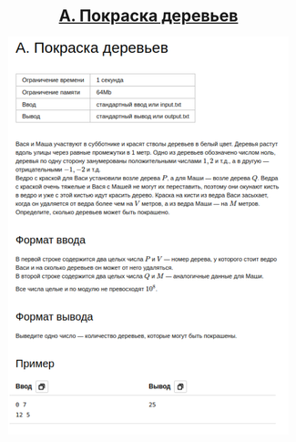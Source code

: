 <h1 align="center">
    <a href='https://contest.yandex.ru/contest/59539/problems/'>A. Покраска деревьев</a>
</h1>


<div align="center">
<img src="./docs/img/task.png" height="700px" /> 
</div>
